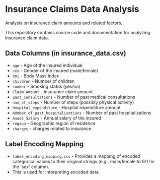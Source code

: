 # Insurance Claims Data Analysis

Analysis on insurance claim amounts and related factors.

This repository contains source code and documentation for analyzing insurance claim data.

## Data Columns (in insurance_data.csv)

* `age` - Age of the insured individual
* `sex` - Gender of the insured (male/female)
* `bmi` - Body Mass Index
* `children` - Number of children
* `smoker` - Smoking status (yes/no)
* `Claim_Amount` - Insurance claim amount
* `past_consultations` - Number of past medical consultations
* `num_of_steps` - Number of steps (possibly physical activity)
* `Hospital_expenditure` - Hospital expenditure amount
* `NUmber_of_past_hospitalizations` - Number of past hospitalizations
* `Anual_Salary` - Annual salary of the insured
* `region` - Geographic region of residence
* `charges` - charges related to insurance

## Label Encoding Mapping
* `label_encoding_mapping.csv` - Provides a mapping of encoded categorical values to their original strings (e.g., male/female to 0/1 for the 'sex' column).
*  This is used for interpreting encoded data.
